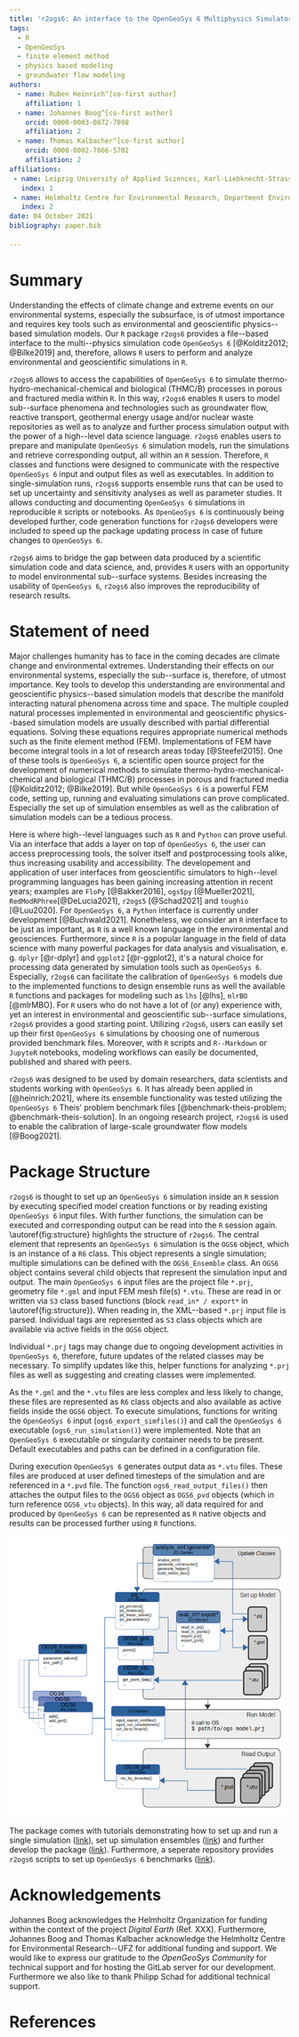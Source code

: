 ```yaml
---
title: 'r2ogs6: An interface to the OpenGeoSys 6 Multiphysics Simulator'
tags:
  - R
  - OpenGeoSys
  - finite element method
  - physics based modeling
  - groundwater flow modeling
authors:
  - name: Ruben Heinrich^[co-first author]
    affiliation: 1
  - name: Johannes Boog^[co-first author]
    orcid: 0000-0003-0872-7098
    affiliation: 2
  - name: Thomas Kalbacher^[co-first author]
    orcid: 0000-0002-7866-5702
    affiliation: 2
affiliations:
 - name: Leipzig University of Applied Sciences, Karl-Liebknecht-Strasse 132, 04277 Leipzig, Germany
   index: 1
 - name: Helmholtz Centre for Environmental Research, Department Environmental Informatics, Permoser Str. 15, 04318 Leipzig, Germany
   index: 2
date: 04 October 2021
bibliography: paper.bib

---
```


# Summary

<!--etwas Einleitung ist doch noetig. Ich weiss, ich hatte das vorher in den saechsten Abschnitt verschobe. Asche auf mein Haupt.-->
Understanding the effects of climate change and extreme events on our environmental systems, especially the subsurface, is of utmost importance and requires key tools such as environmental and geoscientific physics--based simulation models.
Our `R` package `r2ogs6` provides a file--based interface to the multi--physics simulation code `OpenGeoSys 6` [@Kolditz2012; @Bilke2019] and, therefore, allows `R` users to perform and analyze environmental and geoscientific simulations in `R`.
<!--`OpenGeoSys 6` itself is a scientific open source project for the development of numerical methods to simulate (coupled) thermo-hydro-mechanical-chemical and biological (THMC/B) processes in porous and fractured media [@ogs].-->
`r2ogs6` allows to access the capabilities of `OpenGeoSys 6` to simulate thermo-hydro-mechanical-chemical and biological (THMC/B) processes in porous and fractured media within `R`.
In this way, `r2ogs6` enables `R` users to model sub--surface phenomena and technologies such as groundwater flow, reactive transport, geothermal energy usage and/or nuclear waste repositories as well as to analyze and further process simulation output with the power of a high--level data science language.
`r2ogs6` enables users to prepare and manipulate `OpenGeoSys 6` simulation models, run the simulations and retrieve corresponding output, all within an `R` session.
Therefore, `R` classes and functions were designed to communicate with the respective `OpenGeoSys 6` input and output files as well as executables.
In addition to single-simulation runs, `r2ogs6` supports ensemble runs that can be used to set up uncertainty and sensitivity analyses as well as parameter studies.
It allows conducting and documenting `OpenGeoSys 6` simulations in reproducible `R` scripts or notebooks.
As `OpenGeoSys 6` is continuously being developed further, code generation functions for `r2ogs6` developers were included to speed up the package updating process in case of future changes to `OpenGeoSys 6`.

`r2ogs6` aims to bridge the gap between data produced by a scientific simulation code and data science, and, provides `R` users with an opportunity to model environmental sub--surface systems.
Besides increasing the usability of `OpenGeoSys 6`, `r2ogs6` also improves the reproducibility of research results.



# Statement of need

Major challenges humanity has to face in the coming decades are climate change and environmental extremes.
Understanding their effects on our environmental systems, especially the sub--surface is, therefore, of utmost importance.
Key tools to develop this understanding are environmental and geoscientific physics--based simulation models that describe the manifold interacting natural phenomena across time and space.
The multiple coupled natural processes implemented in environmental and geoscientific physics--based simulation models are usually described with partial differential equations.
Solving these equations requires appropriate numerical methods such as the finite element method (FEM).
Implementations of FEM have become integral tools in a lot of research areas today [@Steefel2015].
One of these tools is `OpenGeoSys 6`, a scientific open source project for the development of numerical methods to simulate thermo-hydro-mechanical-chemical and biological (THMC/B) processes in porous and fractured media [@Kolditz2012; @Bilke2019].
But while `OpenGeoSys 6` is a powerful FEM code, setting up, running and evaluating simulations can prove complicated.
Especially the set up of simulation ensembles as well as the calibration of simulation models can be a tedious process.

Here is where high--level languages such as `R` and `Python` can prove useful.
Via an interface that adds a layer on top of `OpenGeoSys 6`, the user can access preprocessing tools, the solver itself and postprocessing tools alike, thus increasing usability and accessibility.
The developement and application of user interfaces from geoscientific simulators to high--level programming languages has been gaining increasing attention in recent years; examples are `FloPy` [@Bakker2016], `ogs5py` [@Mueller2021], `RedModRPhree`[@DeLucia2021],  `r2ogs5` [@Schad2021] and `toughio` [@Luu2020].
For `OpenGeoSys 6`, a `Python` interface is currently under development [@Buchwald2021]. 
Nonetheless, we consider an `R` interface to be just as important, as `R` is a well known language in the environmental and geosciences.
Furthermore, since `R` is a popular language in the field of data science with many powerful packages for data analysis and visualisation, e. g. `dplyr` [@r-dplyr] and `ggplot2` [@r-ggplot2], it's a natural choice for processing data generated by simulation tools such as `OpenGeoSys 6`.
Especially, `r2ogs6` can facilitate the calibration of `OpenGeoSys 6` models due to the implemented functions to design ensemble runs as well the available `R` functions and packages for modeling such as  `lhs` [@lhs], `mlrBO` [@mlrMBO].
For `R` users who do not have a lot of (or any) experience with, yet an interest in environmental and geoscientific sub--surface simulations, `r2ogs6` provides a good starting point.
Utilizing `r2ogs6`, users can easily set up their first `OpenGeoSys 6` simulations by choosing one of numerous provided benchmark files.
Moreover, with `R` scripts and `R--Markdown` or `JupyteR` notebooks, modeling workflows can easily be documented, published and shared with peers.

`r2ogs6` was designed to be used by domain researchers, data scientists and students working with `OpenGeoSys 6`.
It has already been applied in [@heinrich:2021], where its ensemble functionality was tested utilizing the `OpenGeoSys 6` Theis' problem benchmark files [@benchmark-theis-problem; @benchmark-theis-solution].
In an ongoing research project, `r2ogs6` is used to enable the calibration of large-scale groundwater flow models [@Boog2021].


# Package Structure

`r2ogs6` is thought to set up an `OpenGeoSys 6` simulation inside an `R` session by executing specified model creation functions or by reading existing `OpenGeoSys 6` input files.
With further functions, the simulation can be executed and corresponding output can be read into the `R` session again.
\autoref{fig:structure} highlights the structure of `r2ogs6`.
The central element that represents an `OpenGeoSys 6` simulation is the `OGS6` object, which is an instance of a `R6` class.
This object represents a single simulation; multiple simulations can be defined with the `OGS6_Ensemble` class.
An `OGS6` object contains several child objects that represent the simulation input and output.
The main `OpenGeoSys 6` input files are the project file `*.prj`, geometry file `*.gml` and input FEM mesh file(s) `*.vtu`.
These are read in or written via `S3` class based functions (block `read_in* / export*` in  \autoref{fig:structure}).
When reading in, the XML--based `*.prj` input file is parsed. Individual tags are represented as `S3` class objects which are available via active fields in the `OGS6` object.
<!--`S3` classes for the `*.prj` file tags were preferred over one entire `R6 class` for reasons of simplicity.-->
Individual `*.prj` tags may change due to ongoing development activities in `OpenGeoSys 6`, therefore, future updates of the related classes may be necessary.
To simplify updates like this, helper functions for analyzing `*.prj` files as well as suggesting and creating classes were implemented.

As the `*.gml` and the `*.vtu` files are less complex and less likely to change, these files are represented as `R6` class objects and also available as active fields inside the `OGS6` object.
To execute simulations, functions for writing the `OpenGeoSys 6` input (`ogs6_export_simfiles()`) and call the `OpenGeoSys 6` executable (`ogs6_run_simulation()`) were implemented.
Note that an `OpenGeoSys 6` executable or singularity container needs to be present.
Default executables and paths can be defined in a configuration file.

During execution `OpenGeoSys 6` generates output data as `*.vtu` files.
These files are produced at user defined timesteps of the simulation and are referenced in a `*.pvd` file.
The function `ogs6_read_output_files()` then attaches the output files to the `OGS6` object as `OGS6_pvd` objects (which in turn reference `OGS6_vtu` objects).
In this way, all data required for and produced by `OpenGeoSys 6` can be represented as `R` native objects and results can be processed further using `R` functions.

![Schematic of the `r2ogs6` structure.\label{fig:structure}](r2ogs6_structure_schematic.png)

The package comes with tutorials demonstrating how to set up and run a single simulation ([link](https://gitlab.opengeosys.org/ogs/tools/r2ogs6/-/blob/master/vignettes/user_workflow_vignette.Rmd)), set up simulation ensembles ([link](https://gitlab.opengeosys.org/ogs/tools/r2ogs6/-/blob/master/vignettes/ensemble_workflow_vignette.Rmd)) and further develop the package ([link](https://gitlab.opengeosys.org/ogs/tools/r2ogs6/-/blob/master/vignettes/dev_workflow_vignette.Rmd)).
Furthermore, a seperate repository provides `r2ogs6` scripts to set up `OpenGeoSys 6` benchmarks ([link](https://gitlab.opengeosys.org/ogs/tools/r2ogs6_benchmarks)).


# Acknowledgements

Johannes Boog acknowledges the Helmholtz Organization for funding within the context of the project *Digital Earth* (Ref. XXX).
Furthermore, Johannes Boog and Thomas Kalbacher acknowledge the Helmholtz Centre for Environmental Research--UFZ for additional funding and support.
We would like to express our gratitude to the *OpenGeoSys Community* for technical support and for hosting the GitLab server for our development.
Furthermore we also like to thank Philipp Schad for additional technical support.


# References
